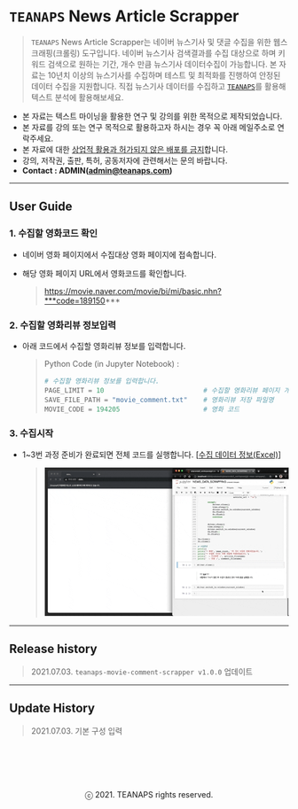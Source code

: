 # `TEANAPS` News Article Scrapper

> `TEANAPS` News Article Scrapper는 네이버 뉴스기사 및 댓글 수집을 위한 웹스크래핑(크롤링) 도구입니다. 네이버 뉴스기사 검색결과를 수집 대상으로 하며 키워드 검색으로 원하는 기간, 개수 만큼 뉴스기사 데이터수집이 가능합니다. 본 자료는 10년치 이상의 뉴스기사를 수집하며 테스트 및 최적화를 진행하여 안정된 데이터 수집을 지원합니다. 직접 뉴스기사 데이터를 수집하고 [`TEANAPS`](https://github.com/fingeredman/teanaps#teanaps-text-analysis-apis-for-ecucation)를 활용해 텍스트 분석에 활용해보세요.

- 본 자료는 텍스트 마이닝을 활용한 연구 및 강의를 위한 목적으로 제작되었습니다.
- 본 자료를 강의 또는 연구 목적으로 활용하고자 하시는 경우 꼭 아래 메일주소로 연락주세요.
- 본 자료에 대한 <U>상업적 활용과 허가되지 않은 배포를 금지</U>합니다.
- 강의, 저작권, 출판, 특허, 공동저자에 관련해서는 문의 바랍니다.
- **Contact : ADMIN(admin@teanaps.com)**

---
## User Guide

### 1. 수집할 영화코드 확인

- 네이버 영화 페이지에서 수집대상 영화 페이지에 접속합니다.
- 해당 영화 페이지 URL에서 영화코드를 확인합니다.

  > https://movie.naver.com/movie/bi/mi/basic.nhn?***code=189150***

### 2. 수집할 영화리뷰 정보입력

- 아래 코드에서 수집할 영화리뷰 정보를 입력합니다.

  > Python Code (in Jupyter Notebook) :
  > ```python
  > # 수집할 영화리뷰 정보를 입력합니다.
  > PAGE_LIMIT = 10                         # 수집할 영화리뷰 페이지 개수
  > SAVE_FILE_PATH = "movie_comment.txt"    # 영화리뷰 저장 파일명
  > MOVIE_CODE = 194205                     # 영화 코드
  > ``` 

### 3. 수집시작

- 1~3번 과정 준비가 완료되면 전체 코드를 실행합니다. [[수집 데이터 정보(Excel)](https://github.com/fingeredman/teanaps-web-scrapper/raw/main/news_scrapper/sample_data/scrapping_data_desc.xlsx)]

  > ![scrapping_sample](./sample_data/scrapping_sample.gif)

---
## Release history
> 2021.07.03. `teanaps-movie-comment-scrapper v1.0.0` 업데이트   

---
## Update History
> 2021.07.03. 기본 구성 입력  

<br><br>
---
<center>ⓒ 2021. TEANAPS rights reserved.</center>
